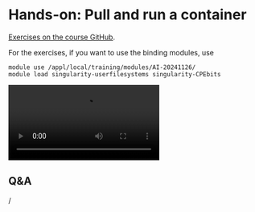 # Hands-on: Pull and run a container

[Exercises on the course GitHub](https://github.com/Lumi-supercomputer/Getting_Started_with_AI_workshop/tree/main/05_Running_containers_on_LUMI).

For the exercises, if you want to use the binding modules, use

```
module use /appl/local/training/modules/AI-20241126/
module load singularity-userfilesystems singularity-CPEbits
```

<video src="https://462000265.lumidata.eu/ai-20241126/recordings/E05_RunningContainers.mp4" controls="controls"></video>


## Q&A

/
